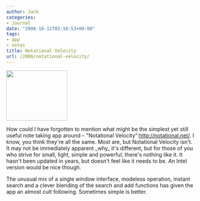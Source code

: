 ```yaml
---
author: Jack
categories:
- Journal
date: "2008-10-11T03:10:53+00:00"
tags:
- app
- notes
title: Notational Velocity
url: /2008/notational-velocity/
---
```


<img src="/files//nv.jpg" alt="" title="nv" width="162" height="134" class="alignright size-full wp-image-2727" />

<span class="drop_cap">H</span>ow could I have forgotten to mention what might be the simplest yet still useful note taking app around &#8211; "Notational Velocity":http://notational.net/. I know, you think they're all the same. Most are, but Notational Velocity isn't. It may not be immediately apparent \_why\_ it's different, but for those of you who strive for small, light, simple and powerful, there's nothing like it. It hasn't been updated in years, but doesn't feel like it needs to be. An Intel version would be nice though.

The unusual mix of a single window interface, modeless operation, instant search and a clever blending of the search and add functions has given the app an almost cult following. Sometimes simple is better.